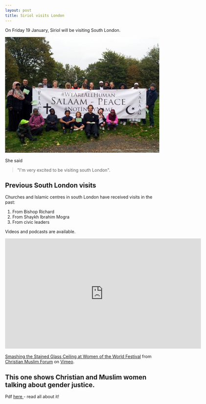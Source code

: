 ```yaml
---
layout: post
title: Siriol visits London
---
```

On Friday 19 January, Siriol will be visiting South London.

![Siriol visits South London](/images/uploads/b0ke3l4cyaayst7.jpg)

She said

> "I'm very excited to be visiting south London".

## Previous South London visits

Churches and Islamic centres in south London have received visits in the past:

1. From Bishop Richard
2. From Shaykh Ibrahim Mogra
3. From civic leaders

Videos and podcasts are available. 

<iframe src="https://player.vimeo.com/video/213273635" width="640" height="360" frameborder="0" webkitallowfullscreen mozallowfullscreen allowfullscreen></iframe>

<p><a href="https://vimeo.com/213273635">Smashing the Stained Glass Ceiling at Women of the World Festival</a> from <a href="https://vimeo.com/christianmuslimforum">Christian Muslim Forum</a> on <a href="https://vimeo.com">Vimeo</a>.</p>

## This one shows Christian and Muslim women talking about gender justice.

Pdf [here ](<https://stupefied-galileo-6dfad7.netlify.com/images/uploads/directions to lambeth palace.pdf>)- read all about it!
